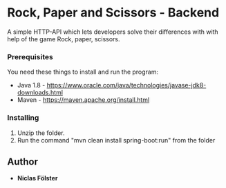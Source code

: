 # Rock, Paper and Scissors - Backend

A simple HTTP-API which lets developers solve their differences with with help
of the game Rock, paper, scissors. 



### Prerequisites

You need these things to install and run the program:

- Java 1.8 - https://www.oracle.com/java/technologies/javase-jdk8-downloads.html
- Maven - https://maven.apache.org/install.html


### Installing

1. Unzip the folder.
2. Run the command "mvn clean install spring-boot:run" from the folder


## Author

* **Niclas Fölster** 
